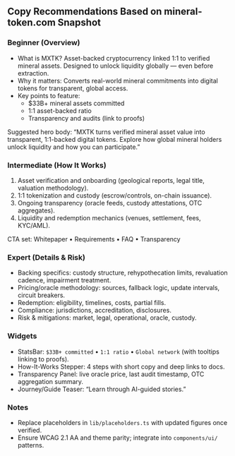 ## Copy Recommendations Based on mineral-token.com Snapshot

### Beginner (Overview)
- What is MXTK? Asset-backed cryptocurrency linked 1:1 to verified mineral assets. Designed to unlock liquidity globally — even before extraction.
- Why it matters: Converts real-world mineral commitments into digital tokens for transparent, global access.
- Key points to feature:
  - $33B+ mineral assets committed
  - 1:1 asset-backed ratio
  - Transparency and audits (link to proofs)

Suggested hero body:
“MXTK turns verified mineral asset value into transparent, 1:1-backed digital tokens. Explore how global mineral holders unlock liquidity and how you can participate.”

### Intermediate (How It Works)
1. Asset verification and onboarding (geological reports, legal title, valuation methodology).
2. 1:1 tokenization and custody (escrow/controls, on-chain issuance).
3. Ongoing transparency (oracle feeds, custody attestations, OTC aggregates).
4. Liquidity and redemption mechanics (venues, settlement, fees, KYC/AML).

CTA set: Whitepaper • Requirements • FAQ • Transparency

### Expert (Details & Risk)
- Backing specifics: custody structure, rehypothecation limits, revaluation cadence, impairment treatment.
- Pricing/oracle methodology: sources, fallback logic, update intervals, circuit breakers.
- Redemption: eligibility, timelines, costs, partial fills.
- Compliance: jurisdictions, accreditation, disclosures.
- Risk & mitigations: market, legal, operational, oracle, custody.

### Widgets
- StatsBar: `$33B+ committed` • `1:1 ratio` • `Global network` (with tooltips linking to proofs).
- How-It-Works Stepper: 4 steps with short copy and deep links to docs.
- Transparency Panel: live oracle price, last audit timestamp, OTC aggregation summary.
- Journey/Guide Teaser: “Learn through AI-guided stories.”

### Notes
- Replace placeholders in `lib/placeholders.ts` with updated figures once verified.
- Ensure WCAG 2.1 AA and theme parity; integrate into `components/ui/` patterns.


